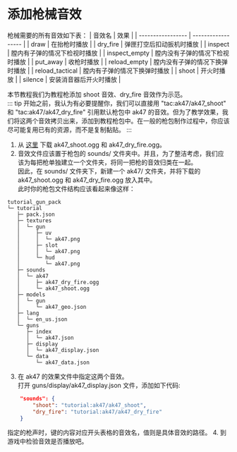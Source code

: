 # 添加枪械音效
枪械需要的所有音效如下表：
| 音效名        | 效果              |
| ----------------- | ------------------ |
| draw        | 在抬枪时播放              |
| dry_fire        | 弹匣打空后扣动扳机时播放              |
| inspect        | 膛内有子弹的情况下检视时播放              |
| inspect_empty   | 膛内没有子弹的情况下检视时播放              |
| put_away       | 收枪时播放          |
| reload_empty    | 膛内没有子弹的情况下换弹时播放       |
| reload_tactical  | 膛内有子弹的情况下换弹时播放      |
| shoot          | 开火时播放           |
| silence         | 安装消音器后开火时播放    |

本节教程我们为教程枪添加 shoot 音效、dry_fire 音效作为示范。   
::: tip
开始之前，我认为有必要提醒你，我们可以直接用 "tac:ak47/ak47_shoot" 和 "tac:ak47/ak47_dry_fire" 引用默认枪包中 ak47 的音效。但为了教学效果，我们将这两个音效拷贝出来，添加到教程枪包中。在一般的枪包制作过程中，你应该尽可能复用已有的资源，而不是复制黏贴。
:::
1. 从 [这里](https://github.com/MCModderAnchor/TimelessAndClassicsZero/tree/1.18.2/src/main/resources/assets/tac/custom/tac_default_gun/tac/sounds/ak47) 下载 ak47_shoot.ogg 和 ak47_dry_fire.ogg。
2. 音效文件应该置于枪包的 sounds/ 文件夹中。并且，为了整洁考虑，我们应该为每把枪单独建立一个文件夹，将同一把枪的音效归类在一起。   
因此，在 sounds/ 文件夹下，新建一个 ak47/ 文件夹，并将下载的 ak47_shoot.ogg 和 ak47_dry_fire.ogg 放入其中。    
此时你的枪包文件结构应该看起来像这样：   
```
tutorial_gun_pack
└─ tutorial
   ├─ pack.json
   ├─ textures
   │  └─ gun
   │     ├─ uv
   │     │  └─ ak47.png
   │     ├─ slot
   │     │  └─ ak47.png
   │     └─ hud
   │        └─ ak47.png
   ├─ sounds
   │  └─ ak47
   │     ├─ ak47_dry_fire.ogg
   │     └─ ak47_shoot.ogg
   ├─ models
   │  └─ gun
   │     └─ ak47_geo.json
   ├─ lang
   │  └─ en_us.json
   └─ guns
      ├─ index
      │  └─ ak47.json
      ├─ display
      │  └─ ak47_display.json
      └─ data
         └─ ak47_data.json
```
3. 在 ak47 的效果文件中指定这两个音效。   
打开 guns/display/ak47_display.json 文件，添加如下代码: 
``` json
    "sounds": {
        "shoot": "tutorial:ak47/ak47_shoot",
        "dry_fire": "tutorial:ak47/ak47_dry_fire"
    }
```
指定的枪声时，键的内容对应开头表格的音效名，值则是具体音效的路径。
4. 到游戏中检验音效是否播放吧。